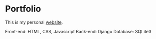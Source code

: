 # Portfolio
This is my personal [website](https://tanjimkhan.pythonanywhere.com).

Front-end: HTML, CSS, Javascript
Back-end: Django
Database: SQLite3
